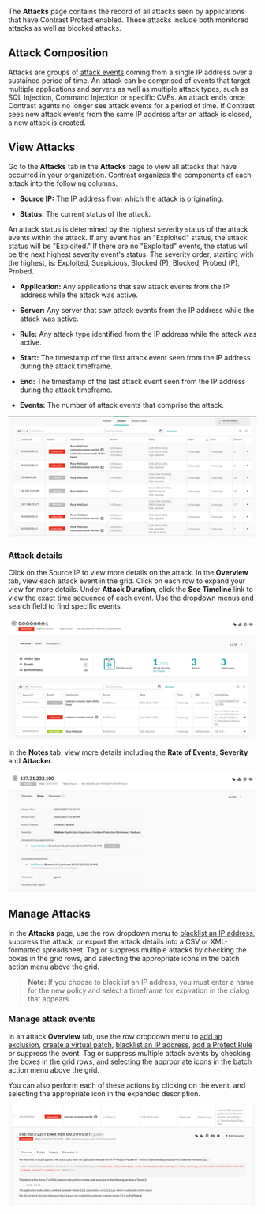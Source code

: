 
<!--
title: "Analyze Attacks"
description: "view and manage attacks in UI"
tags: "user attacks manage ui"
-->

The **Attacks** page contains the record of all attacks seen by applications that have Contrast Protect enabled. These attacks include both monitored attacks as well as blocked attacks.

## Attack Composition

Attacks are groups of [attack events](user-attacks.html#monitor) coming from a single IP address over a sustained period of time. An attack can be comprised of events that target multiple applications and servers as well as multiple attack types, such as SQL Injection, Command Injection or specific CVEs. An attack ends once Contrast agents no longer see attack events for a period of time. If Contrast sees new attack events from the same IP address after an attack is closed, a new attack is created. 

## View Attacks

Go to the **Attacks** tab in the **Attacks** page to view all attacks that have occurred in your organization. Contrast organizes the components of each attack into the following columns. 

* **Source IP:** The IP address from which the attack is originating. 

* **Status:** The current status of the attack. 

 An attack status is determined by the highest severity status of the attack events within the attack. If any event has an "Exploited" status, the attack status will be "Exploited." If there are no "Exploited" events, the status will be the next highest severity event's status. The severity order, starting with the highest, is: Exploited, Suspicious, Blocked (P), Blocked, Probed (P), Probed.

* **Application:** Any applications that saw attack events from the IP address while the attack was active.

* **Server:** Any server that saw attack events from the IP address while the attack was active.

* **Rule:** Any attack type identified from the IP address while the attack was active.

* **Start:** The timestamp of the first attack event seen from the IP address during the attack timeframe.

* **End:** The timestamp of the last attack event seen from the IP address during the attack timeframe.

* **Events:** The number of attack events that comprise the attack.

<a href="assets/images/Attacks-page.png" rel="lightbox" title="View attacks"><img class="thumbnail" src="assets/images/Attacks-page.png"/></a>

### Attack details 
 
Click on the Source IP to view more details on the attack. In the **Overview** tab, view each attack event in the grid. Click on each row to expand your view for more details. Under **Attack Duration**, click the **See Timeline** link to view the exact time sequence of each event. Use the dropdown menus and search field to find specific events. 

<a href="assets/images/Attack-overview.png" rel="lightbox" title="View the Attack Overview"><img class="thumbnail" src="assets/images/Attack-overview.png"/></a>

In the **Notes** tab, view more details including the **Rate of Events**, **Severity** and **Attacker**. 

<a href="assets/images/Attack-notes.png" rel="lightbox" title="Attack Notes"><img class="thumbnail" src="assets/images/Attack-notes.png"/></a>

## Manage Attacks 

In the **Attacks** page, use the row dropdown menu to [blacklist an IP address](admin-policymgmt.html#ip), suppress the attack, or export the attack details into a CSV or XML-formatted spreadsheet. Tag or suppress multiple attacks by checking the boxes in the grid rows, and selecting the appropriate icons in the batch action menu above the grid. 

> **Note:** If you choose to blacklist an IP address, you must enter a name for the new policy and select a timeframe for expiration in the dialog that appears.  

### Manage attack events

In an attack **Overview** tab, use the row dropdown menu to [add an exclusion](admin-policymgmt.html#exclude), [create a virtual patch](admin-policymgmt.html#patch), [blacklist an IP address](admin-policymgmt.html#ip), [add a Protect Rule](admin-policymgmt.html#protect) or suppress the event. Tag or suppress multiple attack events by checking the boxes in the grid rows, and selecting the appropriate icons in the batch action menu above the grid. 

You can also perform each of these actions by clicking on the event, and selecting the appropriate icon in the expanded description. 

<a href="assets/images/Attack-event-details.png" rel="lightbox" title="View attack event details"><img class="thumbnail" src="assets/images/Attack-event-details.png"/></a>


